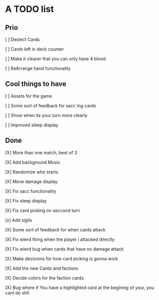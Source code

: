 
# A TODO list

## Prio

[ ] Deslect Cards

[ ] Cards left in deck counter

[ ] Make it clearer that you can only have 4 blood

[ ] ReArrange hand functionality

## Cool things to have

[ ] Assets for the game

[ ] Some sort of feedback for sacc´ing cards

[ ] Show when its your turn more clearly

[ ] Improved sleep display

## Done

[X] More than one match, best of 3

[X] Add background Music

[X] Randomize who starts

[X] Move damage display

[X] Fix sacc functionality

[X] Fix sleep display

[X] Fix card picking on seccond turn

[x] Add sigils

[X] Some sort of feedback for when cards attack

[X] Fix wierd thing when the player i attacked directly

[X] Fix wierd bug when cards that have no damage attack

[X] Make decicions for how card picking is gonna work

[X] Add the new Cards and factions

[X] Decide colors for the faction cards

[X] Bug where if You have a highlighted card at the beginnig of your, you cant do shit
